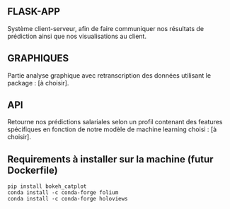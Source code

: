 ## FLASK-APP

Système client-serveur, afin de faire communiquer nos résultats de prédiction ainsi que nos visualisations au client.

## GRAPHIQUES

Partie analyse graphique avec retranscription des données utilisant le package : [à choisir].

## API

Retourne nos prédictions salariales selon un profil contenant des features spécifiques en fonction de notre modèle de machine learning choisi : [à choisir].

## Requirements à installer sur la machine (futur Dockerfile)

```
pip install bokeh_catplot
conda install -c conda-forge folium
conda install -c conda-forge holoviews
```
